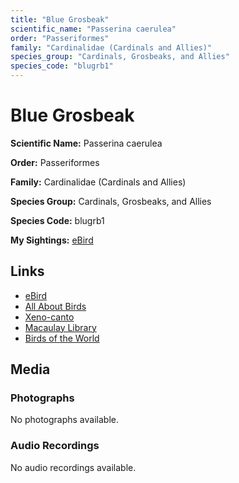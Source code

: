 ```yaml
---
title: "Blue Grosbeak"
scientific_name: "Passerina caerulea"
order: "Passeriformes"
family: "Cardinalidae (Cardinals and Allies)"
species_group: "Cardinals, Grosbeaks, and Allies"
species_code: "blugrb1"
---
```


# Blue Grosbeak

**Scientific Name:** Passerina caerulea

**Order:** Passeriformes

**Family:** Cardinalidae (Cardinals and Allies)

**Species Group:** Cardinals, Grosbeaks, and Allies

**Species Code:** blugrb1

**My Sightings:** [eBird](https://ebird.org/lifelist?r=world&time=life&spp=blugrb1)

## Links
* [eBird](https://ebird.org/species/blugrb1) 
* [All About Birds](https://www.allaboutbirds.org/guide/blugrb1) 
* [Xeno-canto](https://www.xeno-canto.org/species/blugrb1) 
* [Macaulay Library](https://search.macaulaylibrary.org/catalog?taxonCode=blugrb1&sort=rating_rank_desc)
* [Birds of the World](https://birdsoftheworld.org/bow/species/blugrb1)

## Media
### Photographs
No photographs available.

### Audio Recordings
No audio recordings available.
